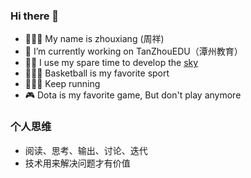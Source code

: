 ### Hi there 👋

- 🙋🏻‍♂️ My name is zhouxiang (周祥)
- 🔭 I’m currently working on TanZhouEDU（潭州教育）
- 👨‍💻 I use my spare time to develop the [sky](https://github.com/znlbwo/sky)
- ⛹🏻‍♂️ Basketball is my favorite sport
- 🏃🏻‍♂️ Keep running
- 🎮 Dota is my favorite game, But don't play anymore

### 个人思维

- 阅读、思考、输出、讨论、迭代
- 技术用来解决问题才有价值

<!--
**znlbwo/znlbwo** is a ✨ _special_ ✨ repository because its `README.md` (this file) appears on your GitHub profile.

Here are some ideas to get you started:

- 🔭 I’m currently working on ...
- 🌱 I’m currently learning ...
- 👯 I’m looking to collaborate on ...
- 🤔 I’m looking for help with ...
- 💬 Ask me about ...
- 📫 How to reach me: ...
- 😄 Pronouns: ...
- ⚡ Fun fact: ...
-->
